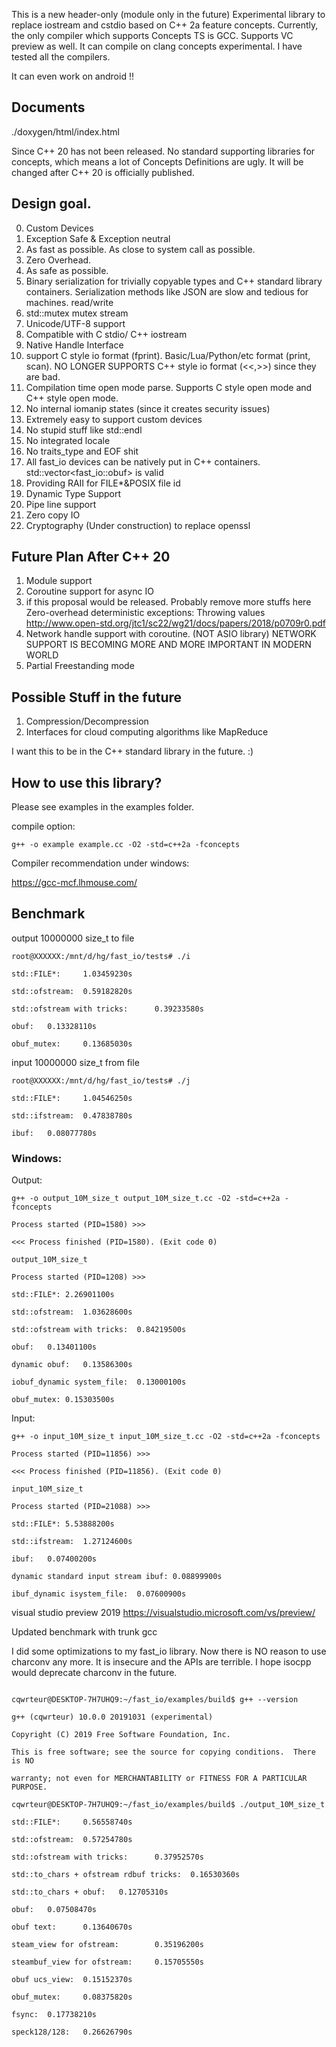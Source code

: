 This is a new header-only (module only in the future) Experimental library to replace iostream and cstdio based on C++ 2a feature concepts. Currently, the only compiler which supports Concepts TS is GCC. Supports VC preview as well. It can compile on clang concepts experimental. I have tested all the compilers.

It can even work on android !! 

## Documents
./doxygen/html/index.html

Since C++ 20 has not been released. No standard supporting libraries for concepts, which means a lot of Concepts Definitions are ugly. It will be changed after C++ 20 is officially published.

## Design goal.
  0. Custom Devices
  1. Exception Safe & Exception neutral
  2. As fast as possible. As close to system call as possible.
  3. Zero Overhead.
  4. As safe as possible.
  5. Binary serialization for trivially copyable types and C++ standard library containers. Serialization methods like JSON are slow and tedious for machines. read/write
  6. std::mutex mutex stream
  7. Unicode/UTF-8 support
  8. Compatible with C stdio/ C++ iostream
  9. Native Handle Interface
  10. support C style io format (fprint). Basic/Lua/Python/etc format (print, scan). NO LONGER SUPPORTS C++ style io format (<<,>>) since they are bad.
  11. Compilation time open mode parse. Supports C style open mode and C++ style open mode.
  12. No internal iomanip states (since it creates security issues)
  13. Extremely easy to support custom devices
  14. No stupid stuff like std::endl
  15. No integrated locale
  16. No traits_type and EOF shit
  17. All fast_io devices can be natively put in C++ containers. std::vector<fast_io::obuf> is valid
  18. Providing RAII for FILE*&POSIX file id
  19. Dynamic Type Support
  20. Pipe line support
  21. Zero copy IO
  22. Cryptography (Under construction) to replace openssl

## Future Plan After C++ 20
  1. Module support
  2. Coroutine support for async IO
  3. if this proposal would be released. Probably remove more stuffs here
     Zero-overhead deterministic exceptions: Throwing values
     http://www.open-std.org/jtc1/sc22/wg21/docs/papers/2018/p0709r0.pdf
  4. Network handle support with coroutine. (NOT ASIO library)
     NETWORK SUPPORT IS BECOMING MORE AND MORE IMPORTANT IN MODERN WORLD
  5. Partial Freestanding mode

## Possible Stuff in the future
  1. Compression/Decompression
  2. Interfaces for cloud computing algorithms like MapReduce

I want this to be in the C++ standard library in the future. :)

## How to use this library? 
Please see examples in the examples folder.

compile option:
    
	g++ -o example example.cc -O2 -std=c++2a -fconcepts

Compiler recommendation under windows:

https://gcc-mcf.lhmouse.com/

## Benchmark

output 10000000 size_t to file
```
root@XXXXXX:/mnt/d/hg/fast_io/tests# ./i

std::FILE*:     1.03459230s

std::ofstream:  0.59182820s

std::ofstream with tricks:      0.39233580s

obuf:   0.13328110s

obuf_mutex:     0.13685030s
```

input 10000000 size_t from file
```
root@XXXXXX:/mnt/d/hg/fast_io/tests# ./j

std::FILE*:     1.04546250s

std::ifstream:  0.47838780s

ibuf:   0.08077780s
```

### Windows:
Output:
```
g++ -o output_10M_size_t output_10M_size_t.cc -O2 -std=c++2a -fconcepts

Process started (PID=1580) >>>

<<< Process finished (PID=1580). (Exit code 0)

output_10M_size_t

Process started (PID=1208) >>>

std::FILE*:	2.26901100s

std::ofstream:	1.03628600s

std::ofstream with tricks:	0.84219500s

obuf:	0.13401100s

dynamic obuf:	0.13586300s

iobuf_dynamic system_file:	0.13000100s

obuf_mutex:	0.15303500s
```

Input:
```
g++ -o input_10M_size_t input_10M_size_t.cc -O2 -std=c++2a -fconcepts

Process started (PID=11856) >>>

<<< Process finished (PID=11856). (Exit code 0)

input_10M_size_t

Process started (PID=21088) >>>

std::FILE*:	5.53888200s

std::ifstream:	1.27124600s

ibuf:	0.07400200s

dynamic standard input stream ibuf:	0.08899900s

ibuf_dynamic isystem_file:	0.07600900s
```




visual studio preview 2019
https://visualstudio.microsoft.com/vs/preview/



Updated benchmark with trunk gcc

I did some optimizations to my fast_io library. Now there is NO reason to use charconv any more. It is insecure and the APIs are terrible. I hope isocpp would deprecate charconv in the future.

```

cqwrteur@DESKTOP-7H7UHQ9:~/fast_io/examples/build$ g++ --version

g++ (cqwrteur) 10.0.0 20191031 (experimental)

Copyright (C) 2019 Free Software Foundation, Inc.

This is free software; see the source for copying conditions.  There is NO 

warranty; not even for MERCHANTABILITY or FITNESS FOR A PARTICULAR PURPOSE.

cqwrteur@DESKTOP-7H7UHQ9:~/fast_io/examples/build$ ./output_10M_size_t

std::FILE*:     0.56558740s

std::ofstream:  0.57254780s

std::ofstream with tricks:      0.37952570s

std::to_chars + ofstream rdbuf tricks:  0.16530360s

std::to_chars + obuf:   0.12705310s

obuf:   0.07508470s

obuf text:      0.13640670s

steam_view for ofstream:        0.35196200s

steambuf_view for ofstream:     0.15705550s

obuf ucs_view:  0.15152370s

obuf_mutex:     0.08375820s

fsync:  0.17738210s

speck128/128:   0.26626790s
```
